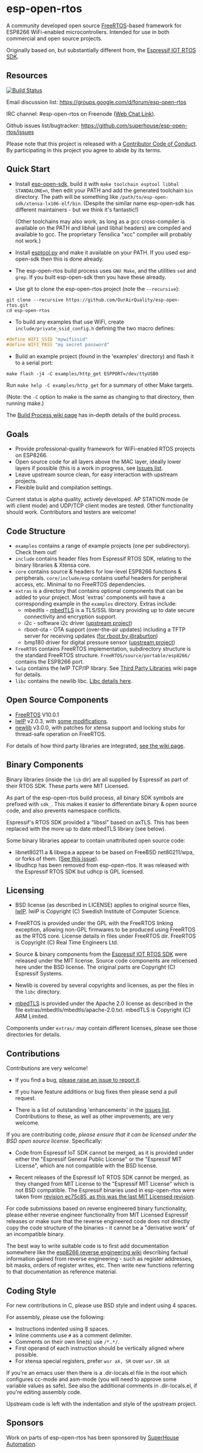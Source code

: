 # esp-open-rtos

A community developed open source [FreeRTOS](http://www.freertos.org/)-based framework for ESP8266 WiFi-enabled microcontrollers. Intended for use in both commercial and open source projects.

Originally based on, but substantially different from, the [Espressif IOT RTOS SDK](https://github.com/espressif/ESP8266_RTOS_SDK).

## Resources

[![Build Status](https://travis-ci.org/SuperHouse/esp-open-rtos.svg?branch=master)](https://travis-ci.org/SuperHouse/esp-open-rtos)

Email discussion list: https://groups.google.com/d/forum/esp-open-rtos

IRC channel: #esp-open-rtos on Freenode ([Web Chat Link](http://webchat.freenode.net/?channels=%23esp-open-rtos&uio=d4)).

Github issues list/bugtracker: https://github.com/superhouse/esp-open-rtos/issues

Please note that this project is released with a [Contributor Code of Conduct](https://github.com/SuperHouse/esp-open-rtos/blob/master/code_of_conduct.md). By participating in this project you agree to abide by its terms.

## Quick Start

* Install [esp-open-sdk](https://github.com/pfalcon/esp-open-sdk/), build it with `make toolchain esptool libhal STANDALONE=n`, then edit your PATH and add the generated toolchain `bin` directory. The path will be something like `/path/to/esp-open-sdk/xtensa-lx106-elf/bin`. (Despite the similar name esp-open-sdk has different maintainers - but we think it's fantastic!)

    (Other toolchains may also work, as long as a gcc cross-compiler is available on the PATH and libhal (and libhal headers) are compiled and available to gcc. The proprietary Tensilica "xcc" compiler will probably not work.)

* Install [esptool.py](https://github.com/themadinventor/esptool) and make it available on your PATH. If you used esp-open-sdk then this is done already.

* The esp-open-rtos build process uses `GNU Make`, and the utilities `sed` and `grep`. If you built esp-open-sdk then you have these already.

* Use git to clone the esp-open-rtos project (note the `--recursive`):

```
git clone --recursive https://github.com/OurAirQuality/esp-open-rtos.git
cd esp-open-rtos
```

* To build any examples that use WiFi, create `include/private_ssid_config.h` defining the two macro defines:

```c
#define WIFI_SSID "mywifissid"
#define WIFI_PASS "my secret password"
```

* Build an example project (found in the 'examples' directory) and flash it to a serial port:

```
make flash -j4 -C examples/http_get ESPPORT=/dev/ttyUSB0
```

Run `make help -C examples/http_get` for a summary of other Make targets.

(Note: the `-C` option to make is the same as changing to that directory, then running make.)

The [Build Process wiki page](https://github.com/SuperHouse/esp-open-rtos/wiki/Build-Process) has in-depth details of the build process.

## Goals

* Provide professional-quality framework for WiFi-enabled RTOS projects on ESP8266.
* Open source code for all layers above the MAC layer, ideally lower layers if possible (this is a work in progress, see [Issues list](https://github.com/superhouse/esp-open-rtos/issues).
* Leave upstream source clean, for easy interaction with upstream projects.
* Flexible build and compilation settings.

Current status is alpha quality, actively developed. AP STATION mode (ie wifi client mode) and UDP/TCP client modes are tested. Other functionality should work. Contributors and testers are welcome!

## Code Structure

* `examples` contains a range of example projects (one per subdirectory). Check them out!
* `include` contains header files from Espressif RTOS SDK, relating to the binary libraries & Xtensa core.
* `core` contains source & headers for low-level ESP8266 functions & peripherals. `core/include/esp` contains useful headers for peripheral access, etc. Minimal to no FreeRTOS dependencies.
* `extras` is a directory that contains optional components that can be added to your project. Most 'extras' components will have a corresponding example in the `examples` directory. Extras include:
   - mbedtls - [mbedTLS](https://tls.mbed.org/) is a TLS/SSL library providing up to date secure connectivity and encryption support.
   - i2c - software i2c driver ([upstream project](https://github.com/kanflo/esp-open-rtos-driver-i2c))
   - rboot-ota - OTA support (over-the-air updates) including a TFTP server for receiving updates ([for rboot by @raburton](http://richard.burtons.org/2015/05/18/rboot-a-new-boot-loader-for-esp8266/))
   - bmp180 driver for digital pressure sensor ([upstream project](https://github.com/Angus71/esp-open-rtos-driver-bmp180))
* `FreeRTOS` contains FreeRTOS implementation, subdirectory structure is the standard FreeRTOS structure. `FreeRTOS/source/portable/esp8266/` contains the ESP8266 port.
* `lwip` contains the lwIP TCP/IP library. See [Third Party Libraries](https://github.com/SuperHouse/esp-open-rtos/wiki/Third-Party-Libraries) wiki page for details.
* `libc` contains the newlib libc. [Libc details here](https://github.com/SuperHouse/esp-open-rtos/wiki/libc-configuration).

## Open Source Components

* [FreeRTOS](http://www.freertos.org/) V10.0.1
* [lwIP](http://lwip.wikia.com/wiki/LwIP_Wiki) v2.0.3, with [some modifications](https://github.com/ourairquality/lwip/).
* [newlib](https://github.com/ourairquality/newlib) v3.0.0, with patches for xtensa support and locking stubs for thread-safe operation on FreeRTOS.

For details of how third party libraries are integrated, [see the wiki page](https://github.com/SuperHouse/esp-open-rtos/wiki/Third-Party-Libraries).

## Binary Components

Binary libraries (inside the `lib` dir) are all supplied by Espressif as part of their RTOS SDK. These parts were MIT Licensed.

As part of the esp-open-rtos build process, all binary SDK symbols are prefixed with `sdk_`. This makes it easier to differentiate binary & open source code, and also prevents namespace conflicts.

Espressif's RTOS SDK provided a "libssl" based on axTLS. This has been replaced with the more up to date mbedTLS library (see below).

Some binary libraries appear to contain unattributed open source code:

* libnet80211.a & libwpa.a appear to be based on FreeBSD net80211/wpa, or forks of them. ([See this issue](https://github.com/SuperHouse/esp-open-rtos/issues/4)).
* libudhcp has been removed from esp-open-rtos. It was released with the Espressif RTOS SDK but udhcp is GPL licensed.

## Licensing

* BSD license (as described in LICENSE) applies to original source files, [lwIP](http://lwip.wikia.com/wiki/LwIP_Wiki). lwIP is Copyright (C) Swedish Institute of Computer Science.

* FreeRTOS is provided under the GPL with the FreeRTOS linking exception, allowing non-GPL firmwares to be produced using FreeRTOS as the RTOS core. License details in files under FreeRTOS dir. FreeRTOS is Copyright (C) Real Time Engineers Ltd.

* Source & binary components from the [Espressif IOT RTOS SDK](https://github.com/espressif/esp_iot_rtos_sdk) were released under the MIT license. Source code components are relicensed here under the BSD license. The original parts are Copyright (C) Espressif Systems.

* Newlib is covered by several copyrights and licenses, as per the files in the `libc` directory.

* [mbedTLS](https://tls.mbed.org/) is provided under the Apache 2.0 license as described in the file extras/mbedtls/mbedtls/apache-2.0.txt. mbedTLS is Copyright (C) ARM Limited.

Components under `extras/` may contain different licenses, please see those directories for details.

## Contributions

Contributions are very welcome!

* If you find a bug, [please raise an issue to report it](https://github.com/superhouse/esp-open-rtos/issues).

* If you have feature additions or bug fixes then please send a pull request.

* There is a list of outstanding 'enhancements' in the [issues list](https://github.com/superhouse/esp-open-rtos/issues). Contributions to these, as well as other improvements, are very welcome.

If you are contributing code, *please ensure that it can be licensed under the BSD open source license*. Specifically:

* Code from Espressif IoT SDK cannot be merged, as it is provided under either the "Espressif General Public License" or the "Espressif MIT License", which are not compatible with the BSD license.

* Recent releases of the Espressif IoT RTOS SDK cannot be merged, as they changed from MIT License to the "Espressif MIT License" which is not BSD compatible. The Espressif binaries used in esp-open-rtos were taken from [revision ec75c85, as this was the last MIT Licensed revision](https://github.com/espressif/ESP8266_RTOS_SDK/commit/43585fa74550054076bdf4bfe185e808ad0da83e).

For code submissions based on reverse engineered binary functionality, please either reverse engineer functionality from MIT Licensed Espressif releases or make sure that the reverse engineered code does not directly copy the code structure of the binaries - it cannot be a "derivative work" of an incompatible binary.

The best way to write suitable code is to first add documentation somewhere like the [esp8266 reverse engineering wiki](http://esp8266-re.foogod.com/) describing factual information gained from reverse engineering - such as register addresses, bit masks, orders of register writes, etc. Then write new functions referring to that documentation as reference material.

## Coding Style

For new contributions in C, please use BSD style and indent using 4 spaces.

For assembly, please use the following:
* Instructions indented using 8 spaces.
* Inline comments use `#` as a comment delimiter.
* Comments on their own line(s) use `/*`..`*/`.
* First operand of each instruction should be vertically aligned where possible.
* For xtensa special registers, prefer `wsr aX, SR` over `wsr.SR aX`

If you're an emacs user then there is a .dir-locals.el file in the root which configures cc-mode and asm-mode (you will need to approve some variable values as safe). See also
the additional comments in .dir-locals.el, if you're editing assembly code.

Upstream code is left with the indentation and style of the upstream project.

## Sponsors

Work on parts of esp-open-rtos has been sponsored by [SuperHouse Automation](http://superhouse.tv/).
